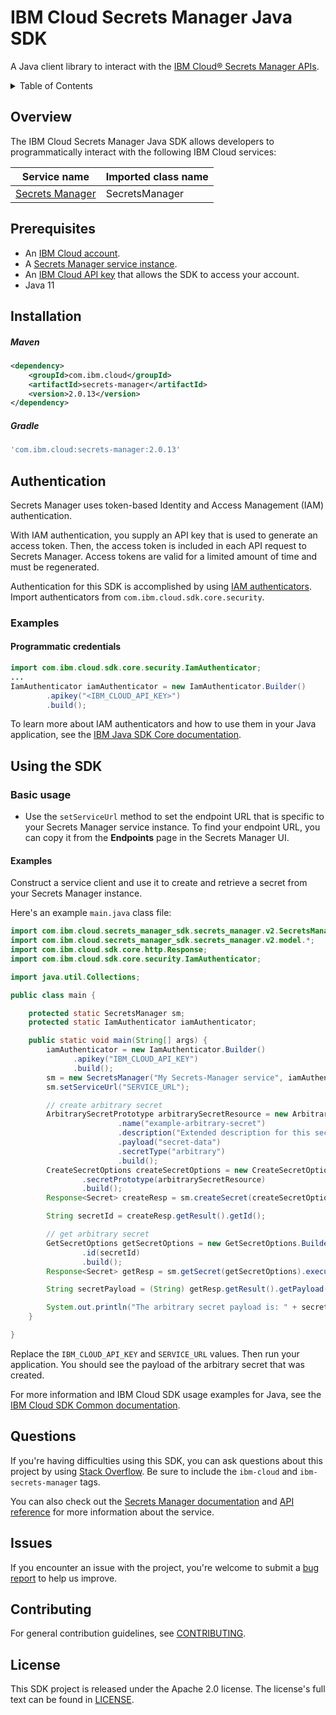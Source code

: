 # IBM Cloud Secrets Manager Java SDK

A Java client library to interact with the [IBM Cloud® Secrets Manager APIs](https://cloud.ibm.com/apidocs/secrets-manager).

<details>
<summary>Table of Contents</summary>

* [Overview](#overview)
* [Prerequisites](#prerequisites)
* [Installation](#installation)
* [Authentication](#authentication)
* [Using the SDK](#using-the-sdk)
* [Questions](#questions)
* [Issues](#issues)
* [Contributing](#contributing)
* [License](#license)

</details>

## Overview

The IBM Cloud Secrets Manager Java SDK allows developers to programmatically interact with the following IBM Cloud services:

| Service name                                                     | Imported class name |
|------------------------------------------------------------------|---------------------|
| [Secrets Manager](https://cloud.ibm.com/apidocs/secrets-manager) | SecretsManager      |

## Prerequisites

[ibm-cloud-onboarding]: https://cloud.ibm.com/registration

- An [IBM Cloud account](https://cloud.ibm.com/registration).
- A [Secrets Manager service instance](https://cloud.ibm.com/catalog/services/secrets-manager).
- An [IBM Cloud API key](https://cloud.ibm.com/iam/apikeys) that allows the SDK to access your account.
- Java 11

## Installation

##### Maven

```xml
<dependency>
    <groupId>com.ibm.cloud</groupId>
    <artifactId>secrets-manager</artifactId>
    <version>2.0.13</version>
</dependency>
```

##### Gradle

```gradle
'com.ibm.cloud:secrets-manager:2.0.13'
```

## Authentication

Secrets Manager uses token-based Identity and Access Management (IAM) authentication.

With IAM authentication, you supply an API key that is used to generate an access token. Then, the access token is included in each API request to Secrets Manager. Access tokens are valid for a limited amount of time and must be regenerated.

Authentication for this SDK is accomplished by
using [IAM authenticators](https://github.com/IBM/ibm-cloud-sdk-common/blob/master/README.md#authentication). Import
authenticators from `com.ibm.cloud.sdk.core.security`.

### Examples

#### Programmatic credentials

```java
import com.ibm.cloud.sdk.core.security.IamAuthenticator;
...
IamAuthenticator iamAuthenticator = new IamAuthenticator.Builder()
        .apikey("<IBM_CLOUD_API_KEY>")
        .build();
```

To learn more about IAM authenticators and how to use them in your Java application, see
the [IBM Java SDK Core documentation](https://github.com/IBM/java-sdk-core/blob/master/Authentication.md).

## Using the SDK

### Basic usage

- Use the `setServiceUrl` method to set the endpoint URL that is specific to your Secrets Manager service instance. To find your endpoint URL, you can copy it from the **Endpoints** page in the Secrets Manager UI.

#### Examples

Construct a service client and use it to create and retrieve a secret from your Secrets Manager instance.

Here's an example `main.java` class file:

```java
import com.ibm.cloud.secrets_manager_sdk.secrets_manager.v2.SecretsManager;
import com.ibm.cloud.secrets_manager_sdk.secrets_manager.v2.model.*;
import com.ibm.cloud.sdk.core.http.Response;
import com.ibm.cloud.sdk.core.security.IamAuthenticator;

import java.util.Collections;

public class main {

    protected static SecretsManager sm;
    protected static IamAuthenticator iamAuthenticator;

    public static void main(String[] args) { 
        iamAuthenticator = new IamAuthenticator.Builder()
              .apikey("IBM_CLOUD_API_KEY")
              .build();
        sm = new SecretsManager("My Secrets-Manager service", iamAuthenticator);
        sm.setServiceUrl("SERVICE_URL");

        // create arbitrary secret
        ArbitrarySecretPrototype arbitrarySecretResource = new ArbitrarySecretPrototype.Builder()
                        .name("example-arbitrary-secret")
                        .description("Extended description for this secret.")
                        .payload("secret-data")
                        .secretType("arbitrary")
                        .build();
        CreateSecretOptions createSecretOptions = new CreateSecretOptions.Builder()
                .secretPrototype(arbitrarySecretResource)
                .build();
        Response<Secret> createResp = sm.createSecret(createSecretOptions).execute();

        String secretId = createResp.getResult().getId();

        // get arbitrary secret
        GetSecretOptions getSecretOptions = new GetSecretOptions.Builder()
                .id(secretId)
                .build();
        Response<Secret> getResp = sm.getSecret(getSecretOptions).execute();

        String secretPayload = (String) getResp.getResult().getPayload();

        System.out.println("The arbitrary secret payload is: " + secretPayload);
    }

}
```

Replace the `IBM_CLOUD_API_KEY` and `SERVICE_URL` values. Then run your application. You should see the payload of the
arbitrary secret that was created.

For more information and IBM Cloud SDK usage examples for Java, see the [IBM Cloud SDK Common documentation](https://github.com/IBM/ibm-cloud-sdk-common/blob/master/README.md).

## Questions

If you're having difficulties using this SDK, you can ask questions about this project by
using [Stack Overflow](https://stackoverflow.com/questions/tagged/ibm-cloud+secrets-manager). Be sure to include the `ibm-cloud` and `ibm-secrets-manager` tags.

You can also check out the [Secrets Manager documentation](https://cloud.ibm.com/docs/secrets-manager) and [API reference](https://cloud.ibm.com/apidocs/secrets-manager) for more information about the service.

## Issues

If you encounter an issue with the project, you're welcome to submit a [bug report](https://github.com/IBM/secrets-manager-java-sdk/issues) to help us improve.

## Contributing

For general contribution guidelines, see [CONTRIBUTING](CONTRIBUTING.md).

## License

This SDK project is released under the Apache 2.0 license. The license's full text can be found in [LICENSE](LICENSE).
